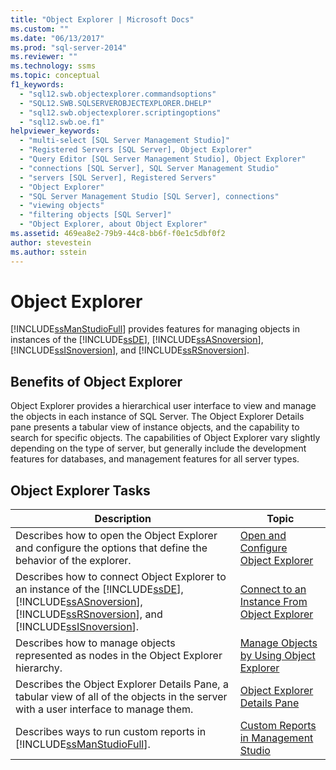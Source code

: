```yaml
---
title: "Object Explorer | Microsoft Docs"
ms.custom: ""
ms.date: "06/13/2017"
ms.prod: "sql-server-2014"
ms.reviewer: ""
ms.technology: ssms
ms.topic: conceptual
f1_keywords: 
  - "sql12.swb.objectexplorer.commandsoptions"
  - "SQL12.SWB.SQLSERVEROBJECTEXPLORER.DHELP"
  - "sql12.swb.objectexplorer.scriptingoptions"
  - "sql12.swb.oe.f1"
helpviewer_keywords: 
  - "multi-select [SQL Server Management Studio]"
  - "Registered Servers [SQL Server], Object Explorer"
  - "Query Editor [SQL Server Management Studio], Object Explorer"
  - "connections [SQL Server], SQL Server Management Studio"
  - "servers [SQL Server], Registered Servers"
  - "Object Explorer"
  - "SQL Server Management Studio [SQL Server], connections"
  - "viewing objects"
  - "filtering objects [SQL Server]"
  - "Object Explorer, about Object Explorer"
ms.assetid: 469ea8e2-79b9-44c8-bb6f-f0e1c5dbf0f2
author: stevestein
ms.author: sstein
---
```

# Object Explorer
  [!INCLUDE[ssManStudioFull](../../includes/ssmanstudiofull-md.md)] provides features for managing objects in instances of the [!INCLUDE[ssDE](../../includes/ssde-md.md)], [!INCLUDE[ssASnoversion](../../includes/ssasnoversion-md.md)], [!INCLUDE[ssISnoversion](../../includes/ssisnoversion-md.md)], and [!INCLUDE[ssRSnoversion](../../includes/ssrsnoversion-md.md)].  
  
## Benefits of Object Explorer  
 Object Explorer provides a hierarchical user interface to view and manage the objects in each instance of SQL Server. The Object Explorer Details pane presents a tabular view of instance objects, and the capability to search for specific objects. The capabilities of Object Explorer vary slightly depending on the type of server, but generally include the development features for databases, and management features for all server types.  
  
## Object Explorer Tasks  
  
|Description|Topic|  
|-----------------|-----------|  
|Describes how to open the Object Explorer and configure the options that define the behavior of the explorer.|[Open and Configure Object Explorer](open-and-configure-object-explorer.md)|  
|Describes how to connect Object Explorer to an instance of the [!INCLUDE[ssDE](../../includes/ssde-md.md)], [!INCLUDE[ssASnoversion](../../includes/ssasnoversion-md.md)], [!INCLUDE[ssRSnoversion](../../includes/ssrsnoversion-md.md)], and [!INCLUDE[ssISnoversion](../../includes/ssisnoversion-md.md)].|[Connect to an Instance From Object Explorer](connect-to-an-instance-from-object-explorer.md)|  
|Describes how to manage objects represented as nodes in the Object Explorer hierarchy.|[Manage Objects by Using Object Explorer](manage-objects-by-using-object-explorer.md)|  
|Describes the Object Explorer Details Pane, a tabular view of all of the objects in the server with a user interface to manage them.|[Object Explorer Details Pane](object-explorer-details-pane.md)|  
|Describes ways to run custom reports in [!INCLUDE[ssManStudioFull](../../includes/ssmanstudiofull-md.md)].|[Custom Reports in Management Studio](custom-reports-in-management-studio.md)|  
  
  
